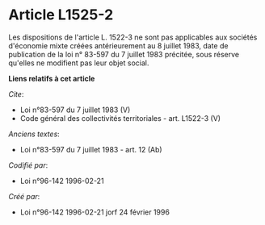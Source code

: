 # Article L1525-2

Les dispositions de l'article L. 1522-3 ne sont pas applicables aux sociétés d'économie mixte créées antérieurement au 8
juillet 1983, date de publication de la loi n° 83-597 du 7 juillet 1983 précitée, sous réserve qu'elles ne modifient pas leur
objet social.

**Liens relatifs à cet article**

_Cite_:

  - Loi n°83-597 du 7 juillet 1983 (V)
  - Code général des collectivités territoriales - art. L1522-3 (V)

_Anciens textes_:

  - Loi n°83-597 du 7 juillet 1983 - art. 12 (Ab)

_Codifié par_:

  - Loi n°96-142 1996-02-21

_Créé par_:

  - Loi n°96-142 1996-02-21 jorf 24 février 1996
